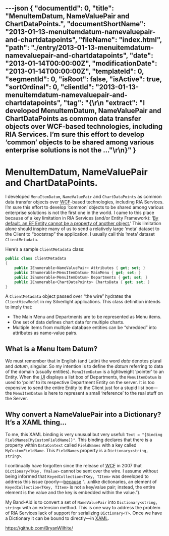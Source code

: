 ---json
{
  "documentId": 0,
  "title": "MenuItemDatum, NameValuePair and ChartDataPoints.",
  "documentShortName": "2013-01-13-menuitemdatum-namevaluepair-and-chartdatapoints",
  "fileName": "index.html",
  "path": "./entry/2013-01-13-menuitemdatum-namevaluepair-and-chartdatapoints",
  "date": "2013-01-14T00:00:00Z",
  "modificationDate": "2013-01-14T00:00:00Z",
  "templateId": 0,
  "segmentId": 0,
  "isRoot": false,
  "isActive": true,
  "sortOrdinal": 0,
  "clientId": "2013-01-13-menuitemdatum-namevaluepair-and-chartdatapoints",
  "tag": "{\r\n  \"extract\": \"I developed MenuItemDatum, NameValuePair and ChartDataPoints as common data transfer objects over WCF-based technologies, including RIA Services. I’m sure this effort to develop ‘common’ objects to be shared among various enterprise solutions is not the ...\"\r\n}"
}
---

# MenuItemDatum, NameValuePair and ChartDataPoints.

I developed `MenuItemDatum`, `NameValuePair` and `ChartDataPoints` as common data transfer objects over <acronym title="Windows Communication Foundation">WCF</acronym>-based technologies, including RIA Services. I’m sure this effort to develop ‘common’ objects to be shared among various enterprise solutions is not the first one in the world. I came to this place because of a key limitation in RIA Services (and/or Entity Framework): ‘[By default, an EF Entity cannot be a property of another object.](http://songhayblog.azurewebsites.net/entry/show/ria-services-and-ef-entities)’ This limitation alone should inspire many of us to send a relatively large ‘meta’ dataset to the Client to “bootstrap” the application. I usually call this ‘meta’ dataset `ClientMetadata`.

Here’s a sample `ClientMetadata` class:

```cs
public class ClientMetadata
{
    public IEnumerable<NameValuePair> Attributes { get; set; }
    public IEnumerable<MenuItemDatum> MainMenu { get; set; }
    public IEnumerable<MenuItemDatum> Departments { get; set; }
    public IEnumerable<ChartDataPoints> ChartsData { get; set; }
}
```

A `ClientMetadata` object passed over “the wire” hydrates the `ClientViewModel` in my Silverlight applications. This class definition intends to imply that:

* The Main Menu and Departments are to be represented as Menu items.
* One set of data defines chart data for multiple charts.
* Multiple items from multiple database entities can be “shredded” into attributes as name-value pairs.

## What is a Menu Item Datum?

We must remember that in English (and Latin) the word *data* denotes plural and *datum*, singular. So my intention is to define the *datum* referring to data of the domain (usually entities). `MenuItemDatum` is a lightweight ‘pointer’ to an Entity. When the <acronym title="User Interface">UI</acronym> displays a list box of Departments, the `MenuItemDatum` is used to ‘point’ to its respective Department Entity on the server. It is too expensive to send the entire Entity to the Client just for a stupid list box—the `MenuItemDatum` is here to represent a small ‘reference’ to the real stuff on the Server.

## Why convert a NameValuePair into a Dictionary? It’s a XAML thing…

To me, this XAML binding is very unusual but very useful: `Text = "{Binding FieldNames[MyCustomFieldName]}"`. This binding declares that there is a property within `DataContext` called `FieldNames` with a key called `MyCustomFieldName`. This `FieldNames` property is a `Dictionary<string, string>`.

I continually have forgotten since the release of <acronym title="Windows Communication Foundation">WCF</acronym> in 2007 that `Dictionary<TKey, TValue>` cannot be sent over the wire. I assume without being informed that `KeyedCollection<TKey, TItem>` was developed to address this issue (poorly—[because](http://msdn.microsoft.com/en-us/library/ms132438.aspx) “…unlike dictionaries, an element of `KeyedCollection<TKey, TItem>` is not a key/value pair; instead, the entire element is the value and the key is embedded within the value.”).

My Band-Aid is to convert a set of `NameValuePair` into `Dictionary<string, string>` with an extension method. This is one way to address the problem of RIA Services lack of support for serializing `Dictionary<T>`. Once we have a Dictionary it can be bound to directly—in <acronym title="Extensible Application Markup Language">XAML</acronym>.

<https://github.com/BryanWilhite/>
